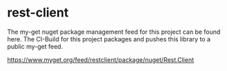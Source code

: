 # rest-client
The my-get nuget package management feed for this project can be found here. The CI-Build for this project packages and pushes this library to a public my-get feed.

https://www.myget.org/feed/restclient/package/nuget/Rest.Client
